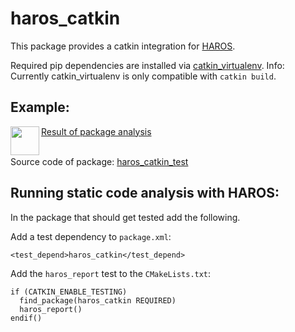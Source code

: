 # haros_catkin

This package provides a catkin integration for [HAROS](https://github.com/git-afsantos/haros).

Required pip dependencies are installed via [catkin_virtualenv](https://github.com/locusrobotics/catkin_virtualenv).
Info: Currently catkin_virtualenv is only compatible with `catkin build`.

## Example: 

<p><a href="https://ipa-jfh.github.io/haros_catkin_test/#dashboard"> 
  <img align="left" src="https://user-images.githubusercontent.com/1840802/30822997-ab05de10-a1df-11e7-87c5-fc7e0de669ff.png" width="46">
  Result of package analysis
  <br/><br/>
</a></p>

Source code of package: [haros_catkin_test](https://github.com/ipa-jfh/haros_catkin_test)

## Running static code analysis with HAROS:

In the package that should get tested add the following.

Add a test dependency to `package.xml`:

```
<test_depend>haros_catkin</test_depend>
```

Add the `haros_report` test to the `CMakeLists.txt`:

```
if (CATKIN_ENABLE_TESTING)
  find_package(haros_catkin REQUIRED)
  haros_report()
endif()
```


